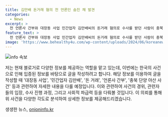 ```yaml
---
title: 김만배 돈거래 혐의 전 언론인 숨진 채 발견
categories:
  - News
excerpt: >
  전 언론사 간부와 대장동 사업 민간업자 김만배씨의 돈거래 혐의로 수사를 받던 사람이 충북 단양 야산에서 숨진 채 발견됐다. 전 직간부는 주택 매입 자금을 위해 김씨에게 1억 원을 빌려 검찰 수사를 받았는데, 기사 청탁에 대한 대가가 아니라고 주장했다.
feature_text: >
  전 언론사 간부와 대장동 사업 민간업자 김만배씨의 돈거래 혐의로 수사를 받던 사람이 충북 단양 야산에서 숨진 채 발견됐다. 전 직간부는 주택 매입 자금을 위해 김씨에게 1억 원을 빌려 검찰 수사를 받았는데, 기사 청탁에 대한 대가가 아니라고 주장했다.
image: 'https://www.behealthy4u.com/wp-content/uploads/2024/06/koreanews.jpg'
---
```


<p><img src="https://www.behealthy4u.com/wp-content/uploads/2024/06/koreanews.jpg" alt="info 속보" /></p>

<p>저는 현재 블로거로 다양한 정보를 제공하는 역할을 맡고 있는데, 이번에는 한국의 사건으로 인해 입증된 정보를 바탕으로 글을 작성하려고 합니다. 해당 정보를 이용하여 글을 작성할 때 '대장동 사업', '민간업자 김만배', '돈 거래', '언론사 간부', '충북 단양 야산 사건' 등과 관련하여 자세한 내용을 다룰 예정입니다. 이와 관련하여 사건의 경위, 관련자들의 입장, 수사 진행 과정, 그리고 사회적 파급력 등을 다뤄볼 것입니다. 이 의뢰를 통해 위 사건을 다양한 각도로 분석하여 상세한 정보를 제공해드리겠습니다.</p>
생생한 뉴스, <a href="https://onioninfo.kr" rel="dofollow">onioninfo.kr</a>


